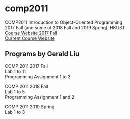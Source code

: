 # comp2011

COMP2011	Introduction to Object-Oriented Programming  
2017 Fall (and some of 2018 Fall and 2019 Spring), HKUST  
[Course Website 2017 Fall](https://course.cse.ust.hk/comp2011_2017F)  
[Current Course Website](https://course.cse.ust.hk/comp2011)

## Programs by Gerald Liu
COMP 2011 2017 Fall  
Lab 1 to 11  
Programming Assignment 1 to 3

COMP 2011 2018 Fall  
Lab 1 to 5  
Programming Assignment 1 and 2

COMP 2011 2019 Spring  
Lab 1 to 3
